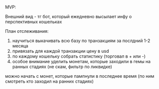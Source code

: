 MVP:

Внешний вид - тг бот, который ежедневно высылает инфу о перспективных кошельках

План отслеживания:
1) научиться выкачивать всю базу по транзакциям за послдний 1-2 месяца
2) привязать для каждой транзакции цену в usd
3) по каждому кошельку собрать статистику (торговал в + или -)
4) особое внимание уделить монетам, которые заходили в гемы на ранных стадиях (не скам, фильтр по ликвидке)

можно начать с монет, которые пампнули в последнее время (по ним смотреть кто заходил на ранних стадиях)